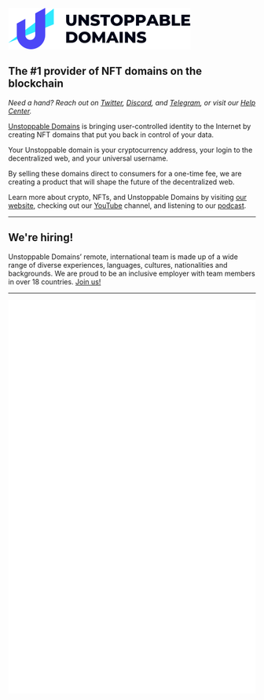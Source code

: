 [![Unstoppable Domains](/profile/ud.svg)](https://unstoppabledomains.com)

## The \#1 provider of NFT domains on the blockchain

*Need a hand? Reach out on [Twitter](https://twitter.com/unstoppableweb), [Discord](https://discord.com/invite/unstoppabledomains), and [Telegram](https://t.me/unstoppabledomains), or visit our [Help Center](https://support.unstoppabledomains.com/support/home).*

[Unstoppable Domains](https://unstoppabledomains.com) is bringing user-controlled identity to the Internet by creating NFT domains that put you back in control of your data.

Your Unstoppable domain is your cryptocurrency address, your login to the decentralized web, and your universal username.

By selling these domains direct to consumers for a one-time fee, we are creating a product that will shape the future of the decentralized web.

Learn more about crypto, NFTs, and Unstoppable Domains by visiting [our website](https://unstoppabledomains.com), checking out our [YouTube](https://www.youtube.com/channel/UCg3gV2yVjRytsgpc1ZPiqjg) channel, and listening to our [podcast](https://the-unstoppable-podcast.simplecast.com/).

---

## We're hiring!

Unstoppable Domains’ remote, international team is made up of a wide range of diverse experiences, languages, cultures, nationalities and backgrounds. We are proud to be an inclusive employer with team members in over 18 countries. [Join us!](https://unstoppabledomains.com/careers)

---

![Metrics](/profile/metrics.svg)
